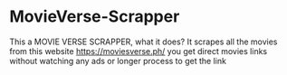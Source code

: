 # MovieVerse-Scrapper
This a MOVIE VERSE SCRAPPER, what it does?
It scrapes all the movies from this website https://moviesverse.ph/ you get direct movies links without watching any ads or longer process to get the link
